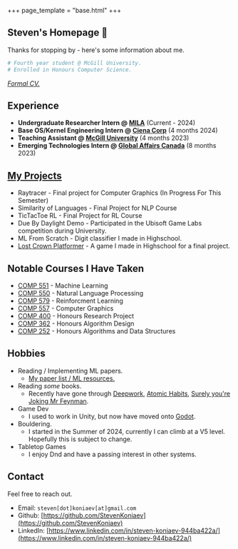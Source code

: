 +++
page_template = "base.html"
+++

## Steven's Homepage 🐸

Thanks for stopping by - here's some information about me.

```python
# Fourth year student @ McGill University.
# Enrolled in Honours Computer Science.
```

*[Formal CV.](Resume_Steven_Koniaev.pdf)*


## Experience 

- **Undergraduate Researcher Intern @ [MILA](https://mila.quebec/en)** (Current - 2024)
- **Base OS/Kernel Engineering Intern @ [Ciena Corp](https://www.ciena.com/)** (4 months 2024)
- **Teaching Assistant @ [McGill University](https://www.mcgill.ca/study/2024-2025/courses/comp-273)** (4 months 2023)
- **Emerging Technologies Intern @ [Global Affairs Canada](https://www.international.gc.ca/global-affairs-affaires-mondiales/home-accueil.aspx?lang=eng)** (8 months 2023)

## [My Projects](./portfolio)

- Raytracer - Final project for Computer Graphics (In Progress For This Semester)
- Similarity of Languages - Final Project for NLP Course
- TicTacToe RL - Final Project for RL Course
- Due By Daylight Demo - Participated in the Ubisoft Game Labs competition during University.
- ML From Scratch - Digit classifier I made in Highschool.
- [Lost Crown Platformer](https://www.youtube.com/watch?v=IISEOackknA) - A game I made in Highschool for a final project.

## Notable Courses I Have Taken
- [COMP 551](https://www.mcgill.ca/study/2024-2025/courses/comp-551) - Machine Learning
- [COMP 550](https://www.mcgill.ca/study/2024-2025/courses/comp-550) - Natural Language Processing
- [COMP 579](https://www.mcgill.ca/study/2024-2025/courses/comp-579) - Reinforcment Learning
- [COMP 557](https://www.mcgill.ca/study/2024-2025/courses/comp-557) - Computer Graphics
- [COMP 400](./research) - Honours Research Project
- [COMP 362](https://www.mcgill.ca/study/2024-2025/courses/comp-362) - Honours Algorithm Design
- [COMP 252](https://luc.devroye.org/252.html) - Honours Algorithms and Data Structures 

## Hobbies
- Reading / Implementing ML papers.
  - [My paper list / ML resources.](./resources)
- Reading *some* books.
  - Recently have gone through [Deepwork](https://calnewport.com/deep-work-rules-for-focused-success-in-a-distracted-world/), [Atomic Habits](https://jamesclear.com/atomic-habits), [Surely you're Joking Mr Feynman](https://en.wikipedia.org/wiki/Surely_You%27re_Joking,_Mr._Feynman!).
- Game Dev
  - I used to work in Unity, but now have moved onto [Godot](https://godot.foundation/).
- Bouldering.
  - I started in the Summer of 2024, currently I can climb at a V5 level. Hopefully this is subject to change.
- Tabletop Games
  - I enjoy Dnd and have a passing interest in other systems.

## Contact
Feel free to reach out.

- Email: `steven[dot]koniaev[at]gmail.com`
- Github: [https://github.com/StevenKoniaev](https://github.com/StevenKoniaev)
- LinkedIn: [https://www.linkedin.com/in/steven-koniaev-944ba422a/](https://www.linkedin.com/in/steven-koniaev-944ba422a/)
